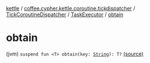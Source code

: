 [kettle](../../../index.md) / [coffee.cypher.kettle.coroutine.tickdispatcher](../../index.md) / [TickCoroutineDispatcher](../index.md) / [TaskExecutor](index.md) / [obtain](./obtain.md)

# obtain

(jvm) `suspend fun <T> obtain(key: `[`String`](https://kotlinlang.org/api/latest/jvm/stdlib/kotlin/-string/index.html)`): T?` [(source)](https://github.com/Cypher121/kettle/blob/master/src/main/kotlin/coffee/cypher/kettle/coroutine/tickdispatcher/TickCoroutineDispatcher.kt#L118)